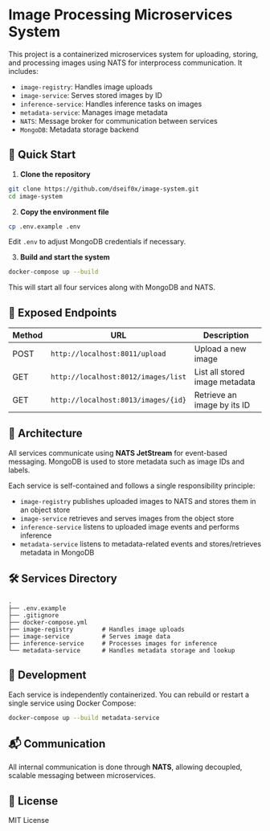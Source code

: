 # Image Processing Microservices System

This project is a containerized microservices system for uploading, storing, and processing images using NATS for interprocess communication. It includes:

* `image-registry`: Handles image uploads
* `image-service`: Serves stored images by ID
* `inference-service`: Handles inference tasks on images
* `metadata-service`: Manages image metadata
* `NATS`: Message broker for communication between services
* `MongoDB`: Metadata storage backend

## 🚀 Quick Start

1. **Clone the repository**

```bash
git clone https://github.com/dseif0x/image-system.git
cd image-system
```

2. **Copy the environment file**

```bash
cp .env.example .env
```

Edit `.env` to adjust MongoDB credentials if necessary.

3. **Build and start the system**

```bash
docker-compose up --build
```

This will start all four services along with MongoDB and NATS.

## 📡 Exposed Endpoints

| Method | URL                                 | Description                    |
| ------ | ----------------------------------- | ------------------------------ |
| POST   | `http://localhost:8011/upload`      | Upload a new image             |
| GET    | `http://localhost:8012/images/list` | List all stored image metadata |
| GET    | `http://localhost:8013/images/{id}` | Retrieve an image by its ID    |

## 🔌 Architecture

All services communicate using **NATS JetStream** for event-based messaging. MongoDB is used to store metadata such as image IDs and labels.

Each service is self-contained and follows a single responsibility principle:

* `image-registry` publishes uploaded images to NATS and stores them in an object store
* `image-service` retrieves and serves images from the object store
* `inference-service` listens to uploaded image events and performs inference
* `metadata-service` listens to metadata-related events and stores/retrieves metadata in MongoDB

## 🛠 Services Directory

```
.
├── .env.example
├── .gitignore
├── docker-compose.yml
├── image-registry        # Handles image uploads
├── image-service         # Serves image data
├── inference-service     # Processes images for inference
└── metadata-service      # Handles metadata storage and lookup
```

## 🧪 Development

Each service is independently containerized. You can rebuild or restart a single service using Docker Compose:

```bash
docker-compose up --build metadata-service
```

## 📬 Communication

All internal communication is done through **NATS**, allowing decoupled, scalable messaging between microservices.

## 📖 License

MIT License

